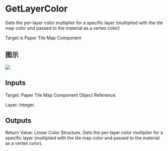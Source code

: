 # GetLayerColor

Gets the per-layer color multiplier for a specific layer (multiplied with the tile map color and passed to the material as a vertex color)

Target is Paper Tile Map Component

## 图示

![]($-20221218-21021886.png)

## Inputs

Target: Paper Tile Map Component Object Reference.

Layer: Integer.  

## Outputs

Return Value: Linear Color Structure. Gets the per-layer color multiplier for a specific layer (multiplied with the tile map color and passed to the material as a vertex color).

